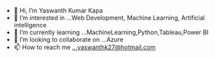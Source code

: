 - 👋 Hi, I’m Yaswanth Kumar Kapa
- 👀 I’m interested in ...Web Development, Machine Learning, Artificial intelligence
- 🌱 I’m currently learning ...MachineLearning,Python,Tableau,Power BI
- 💞️ I’m looking to collaborate on ...Azure
- 📫 How to reach me ...yaswanthk27@hotmail.com



